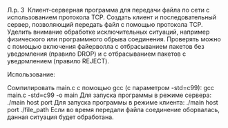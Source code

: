 Л.р. 3 ­ Клиент-серверная программа для передачи файла по сети с использованием протокола TCP. Создать клиент и последовательный сервер, позволяющий передать файл с помощью протокола TCP. Уделить внимание обработке исключительных ситуаций, например физического или программного обрыва соединения. Проверять можно с помощью включения файерволла с отбрасыванием пакетов без уведомления (правило DROP) и с отбрасыванием пакетов с уведомлением (правило REJECT).

Использование:

Сомпилировать main.c с помощью gcc (с параметром -std=c99): gcc main.c -std=c99 -o main
Для запуска программы в режиме сервера: ./main host port
Для запуска программы в режиме клиента: ./main host port ./file_path
Если во время передали файла соединение оборвалась, данная ситуация будет обработана.
